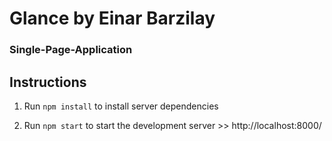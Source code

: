 # Glance by Einar Barzilay
### Single-Page-Application

## Instructions

1. Run `npm install` to install server dependencies

2. Run `npm start` to start the development server >> http://localhost:8000/
